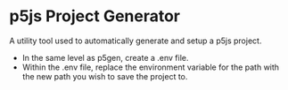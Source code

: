 <h1>p5js Project Generator</h1>

<p>A utility tool used to automatically generate and setup a p5js project.</p>

<ul>
    <li>In the same level as p5gen, create a .env file.</li>
    <li>Within the .env file, replace the environment variable for the path with the new path you wish to save the project to.</li>
</ul>

